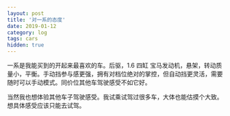 ```yaml
---
layout: post
title: '对一系的态度'
date: 2019-01-12
category: log
tags: cars
hidden: true
---
```


一系是我能买到的开起来最喜欢的车。后驱，1.6 四缸 宝马发动机，悬架，转动质量小，平衡。手动挡参与感更强，拥有对档位绝对的掌控，但自动挡更灵活，需要随时可以手动模式。同价位其他车驾驶感受不如它好。

当然我也想体验其他车子驾驶感受。我试乘试驾过很多车，大体也能估摸个大致。想具体感受应该只能去试驾。